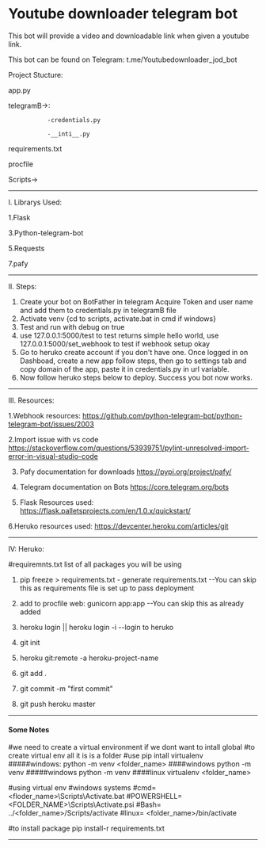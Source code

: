 # Youtube downloader telegram bot

 This bot will provide a video and downloadable link when given a youtube link.
 
 This bot can be found on Telegram: t.me/Youtubedownloader_jod_bot
 
 
 Project Stucture:
 
   app.py
   
   telegramB->:
   
               -credentials.py
               
               -__inti__.py
               
   requirements.txt
   
   procfile
   
   Scripts->
   
________________________________________________________________________
I. Librarys Used:

1.Flask

3.Python-telegram-bot

5.Requests

7.pafy
________________________________________________________________________
II. Steps:

1. Create your bot on BotFather in telegram Acquire Token and user name and add them to credentials.py in telegramB file
2. Activate venv {cd to scripts, activate.bat in cmd if windows}
3. Test and run with debug on true
4. use 127.0.0.1:5000/test to test returns simple hello world, use 127.0.0.1:5000/set_webhook to test if webhook setup okay
5. Go to heruko create account if you don't have one. Once logged in on Dashboad, create a new app follow steps, then go to settings tab and copy domain of the app, paste it in credentials.py in url variable.
6. Now follow heruko steps below to deploy. Success you bot now works.
________________________________________________________________________
III. Resources:

1.Webhook resources:
https://github.com/python-telegram-bot/python-telegram-bot/issues/2003

2.Import issue with vs code
https://stackoverflow.com/questions/53939751/pylint-unresolved-import-error-in-visual-studio-code

3. Pafy documentation for downloads
https://pypi.org/project/pafy/

4. Telegram documentation on Bots
https://core.telegram.org/bots

5. Flask Resources used:
https://flask.palletsprojects.com/en/1.0.x/quickstart/

6.Heruko resources used:
https://devcenter.heroku.com/articles/git

_______________________________________________________________________________
IV: Heruko:

#requiremnts.txt list of all packages you will be using
1. pip freeze > requirements.txt - generate requirements.txt --You can skip this as requirements file is set up to pass deployment

2. add to procfile web: gunicorn app:app  --You can skip this as already added

3. heroku login || heroku login -i   --login to heruko
4. git init
5. heroku git:remote -a heroku-project-name
6. git add .
7. git commit -m "first commit"
8. git push heroku master


__________________________________________________________________________

####   Some Notes  ####

#we need  to create a virtual environment if we dont want to intall global
#to create virtual env all it is is a folder
#use pip intall virtualenv
#####windows: python -m venv <folder_name> 
####windows python -m venv <TELEGRAMBOT>
#####windows python -m venv <venv>
####linux virtualenv <folder_name>

#using virtual env
#windows systems
#cmd= <floder_name>\Scripts\Activate.bat
#POWERSHELL= <FOLDER_NAME>\Scripts\Activate.psi
#Bash= ../<folder_name>/Scripts/activate
#linux= <folder_name>/bin/activate

#to install package pip install-r requirements.txt
_______________________________________________________
